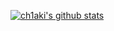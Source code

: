 [![ch1aki's github stats](https://github-readme-stats.vercel.app/api?username=ch1aki)](https://github.com/anuraghazra/github-readme-stats)
